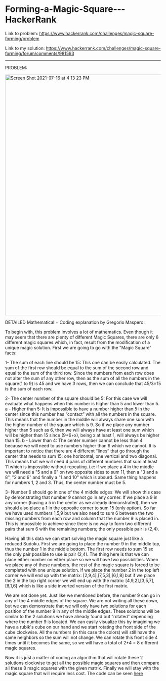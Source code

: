 # Forming-a-Magic-Square---HackerRank
Link to problem: https://www.hackerrank.com/challenges/magic-square-forming/problem

Link to my solution: https://www.hackerrank.com/challenges/magic-square-forming/forum/comments/981593

------------------------------------------
PROBLEM: 

<img width="778" alt="Screen Shot 2021-07-16 at 4 13 23 PM" src="https://user-images.githubusercontent.com/59319786/125997613-85be1414-e317-4fa6-a791-5de0e2b2a857.png">

DETAILED Mathematical + Coding explanation by Gregorio Maspero:

To begin with, this problem involves a lot of mathematics. Even though it may seem that there are plenty of different Magic Squares, there are only 8 different magic squares which, in fact, result from the modification of a unique magic solution. First we are going to go with the "Magic Square" facts:

1- The sum of each line should be 15: This one can be easily calculated. The sum of the first row should be equal to the sum of the second row and equal to the sum of the third row. Since the numbers from each row does not alter the sum of any other row, then as the sum of all the numbers in the square(1 to 9) is 45 and we have 3 rows, then we can conclude that 45/3=15 is the sum of each row.

2- The center number of the square should be 5: For this case we will evaluate what happens when this number is higher than 5 and lower than 5. a - Higher than 5: It is impossible to have a number higher than 5 in the center since this number has “contact” with all the numbers in the square. This means that the number in the middle will always share one sum with the higher number of the square which is 9. So if we place any number higher than 5 such as 6, then we will always have at least one sum which will be higher than 15 since (9+6+x), being x at least 1, will always be higher than 15. b - Lower than 4: The center number cannot be less than 4 because we will need to use numbers higher than 9 which we cannot. It is important to notice that there are 4 different “lines” that go through the center that needs to sum 15: one horizontal, one vertical and two diagonal. This means that we will need 4 pairs of different numbers that sum at least 11 which is impossible without repeating. i.e: if we place a 4 in the middle we will need a "5 and a 6" on two opposite sides to sum 11, then a "3 and a 8", "2 and 9" and finally a "1 and 10" which is absurd. Same thing happens for numbers 1, 2 and 3. Thus, the center number must be 5.

3- Number 9 should go in one of the 4 middle edges: We will show this case by demonstrating that number 9 cannot go in any corner. If we place a 9 in any corner (having a 5 in the center as we already demonstrated), then we should also place a 1 in the opposite corner to sum 15 (only option). So far we have used numbers 1,5,9 but we also need to sum 6 between the two missing numbers from each row and column that the number 9 is placed in. This is impossible to achieve since there is no way to form two different pairs that sum 6 with the remaining numbers; the only possible pair is (2,4).

Having all this data we can start solving the magic square just like a reduced Sudoku. First we are going to place the number 9 in the middle top, thus the number 1 in the middle bottom. The first row needs to sum 15 so the only pair possible to use is pair (2,4). The thing here is that we can place either number on either place so we will have two possibilities. When we place any of these numbers, the rest of the magic square is forced to be completed with one unique solution. If we place the number 2 in the top left corner we will end up with the matrix: [2,9,4],[7,5,3],[6,1,8] but if we place the 2 in the top right corner we will end up with the matrix: [4,9,2],[3,5,7],[8,1,6] which is like a side inverted version of the first matrix.

We are not done yet. Just like we mentioned before, the number 9 can go in any of the 4 middle edges of the square. We are not writing all these down, but we can demonstrate that we will only have two solutions for each position of the number 9 in any of the middle edges. These solutions will be similar to the 2 solutions we have already found but “rotated” depending where the number 9 is located. We can easily visualize this by imagining we have a rubik's cube on our hand and we start rotating the front side of the cube clockwise. All the numbers (in this case the colors) will still have the same neighbors so the sum will not change. We can rotate this front side 4 times until it becomes the same, so we will have a total of 2*4 = 8 different magic squares.

Now it is just a matter of coding an algorithm that will rotate these 2 solutions clockwise to get all the possible magic squares and then compare all these 8 magic squares with the given matrix. Finally we will stay with the magic square that will require less cost. The code can be seen [here](https://github.com/gregomaspero/Forming-a-Magic-Square---HackerRank/blob/main/solution.py)

